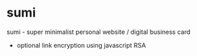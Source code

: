 # sumi
sumi - super minimalist personal website / digital business card
- optional link encryption using javascript RSA
